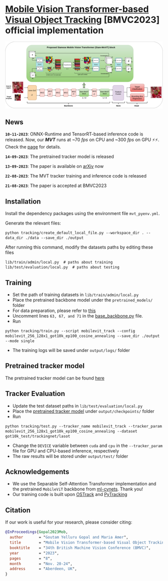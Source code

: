 # [Mobile Vision Transformer-based Visual Object Tracking](https://arxiv.org/abs/2309.05829) [BMVC2023] official implementation
![MVT_block](assets/MVT.png)

## News
**`10-11-2023`**: ONNX-Runtime and TensorRT-based inference code is released. Now, our ***MVT*** runs at ~70 *fps* on CPU and ~300 *fps* on GPU :zap::zap:. Check the [page](https://github.com/goutamyg/MVT/blob/multi_framework_inference/lib/tutorial/MVT_ONNX_TRT_Tutorial.md) for details.

**`14-09-2023`**: The pretrained tracker model is released

**`13-09-2023`**: The paper is available on [arXiv](https://arxiv.org/abs/2309.05829) now

**`22-08-2023`**: The MVT tracker training and inference code is released

**`21-08-2023`**: The paper is accepted at BMVC2023

## Installation

Install the dependency packages using the environment file `mvt_pyenv.yml`.

Generate the relevant files:
```
python tracking/create_default_local_file.py --workspace_dir . --data_dir ./data --save_dir ./output
```
After running this command, modify the datasets paths by editing these files
```
lib/train/admin/local.py  # paths about training
lib/test/evaluation/local.py  # paths about testing
```

## Training

* Set the path of training datasets in `lib/train/admin/local.py`
* Place the pretrained backbone model under the `pretrained_models/` folder
* For data preparation, please refer to [this](https://github.com/botaoye/OSTrack/tree/main)
* Uncomment lines `63, 67, and 71` in the [base_backbone.py](https://github.com/goutamyg/MVT/blob/main/lib/models/mobilevit_track/base_backbone.py) file.  
* Run
```
python tracking/train.py --script mobilevit_track --config mobilevit_256_128x1_got10k_ep100_cosine_annealing --save_dir ./output --mode single
```
* The training logs will be saved under `output/logs/` folder

## Pretrained tracker model
The pretrained tracker model can be found [here](https://drive.google.com/drive/folders/1RAdn3ZXI_G7pBj4NDbtQVFPkClVd1IBm)

## Tracker Evaluation

* Update the test dataset paths in `lib/test/evaluation/local.py`
* Place the [pretrained tracker model](https://drive.google.com/drive/folders/1RAdn3ZXI_G7pBj4NDbtQVFPkClVd1IBm) under `output/checkpoints/` folder 
* Run
```
python tracking/test.py --tracker_name mobilevit_track --tracker_param mobilevit_256_128x1_got10k_ep100_cosine_annealing --dataset got10k_test/trackingnet/lasot
```
* Change the `DEVICE` variable between `cuda` and `cpu` in the `--tracker_param` file for GPU and CPU-based inference, respectively  
* The raw results will be stored under `output/test/` folder

## Acknowledgements
* We use the Separable Self-Attention Transformer implementation and the pretrained `MobileViT` backbone from [ml-cvnets](https://github.com/apple/ml-cvnets). Thank you!
* Our training code is built upon [OSTrack](https://github.com/botaoye/OSTrack) and [PyTracking](https://github.com/visionml/pytracking)

## Citation
If our work is useful for your research, please consider citing:

```Bibtex
@InProceedings{Gopal2023Mob,
  author       = "Goutam Yelluru Gopal and Maria Amer",
  title        = "Mobile Vision Transformer-based Visual Object Tracking",
  booktitle    = "34th British Machine Vision Conference (BMVC)",
  year         = "2023",
  pages        = "8",
  month        = "Nov. 20-24",
  address      = "Aberdeen, UK",
}
```

